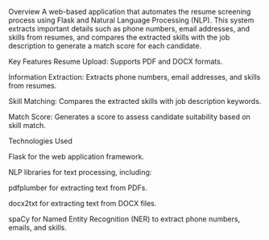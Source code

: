 Overview
A web-based application that automates the resume screening process using Flask and Natural Language Processing (NLP). This system extracts important details such as phone numbers, email addresses, and skills from resumes, and compares the extracted skills with the job description to generate a match score for each candidate.

Key Features
Resume Upload: Supports PDF and DOCX formats.

Information Extraction: Extracts phone numbers, email addresses, and skills from resumes.

Skill Matching: Compares the extracted skills with job description keywords.

Match Score: Generates a score to assess candidate suitability based on skill match.

Technologies Used

Flask for the web application framework.

NLP libraries for text processing, including:

pdfplumber for extracting text from PDFs.

docx2txt for extracting text from DOCX files.

spaCy for Named Entity Recognition (NER) to extract phone numbers, emails, and skills.
